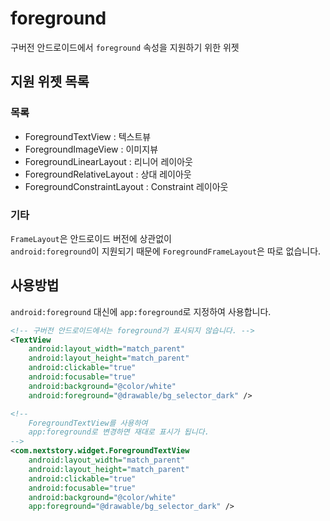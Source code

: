 # foreground

구버전 안드로이드에서 `foreground` 속성을 지원하기 위한 위젯

## 지원 위젯 목록

### 목록

- ForegroundTextView : 텍스트뷰
- ForegroundImageView : 이미지뷰
- ForegroundLinearLayout : 리니어 레이아웃
- ForegroundRelativeLayout : 상대 레이아웃
- ForegroundConstraintLayout : Constraint 레이아웃

### 기타

`FrameLayout`은 안드로이드 버전에 상관없이  
`android:foreground`이 지원되기 때문에 `ForegroundFrameLayout`은 따로 없습니다.

## 사용방법

`android:foreground` 대신에 `app:foreground`로 지정하여 사용합니다.

```xml
<!-- 구버전 안드로이드에서는 foreground가 표시되지 않습니다. -->
<TextView
    android:layout_width="match_parent"
    android:layout_height="match_parent"
    android:clickable="true"
    android:focusable="true"
    android:background="@color/white"
    android:foreground="@drawable/bg_selector_dark" />

<!-- 
    ForegroundTextView를 사용하여
    app:foreground로 변경하면 재대로 표시가 됩니다.
-->
<com.nextstory.widget.ForegroundTextView
    android:layout_width="match_parent"
    android:layout_height="match_parent"
    android:clickable="true"
    android:focusable="true"
    android:background="@color/white"
    app:foreground="@drawable/bg_selector_dark" />
```
